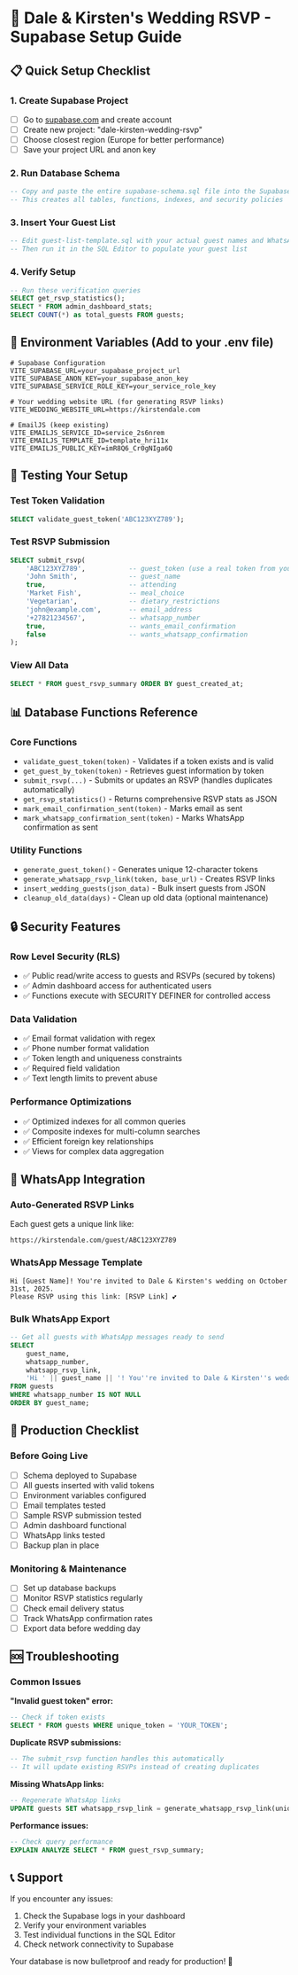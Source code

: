 # 🎉 Dale & Kirsten's Wedding RSVP - Supabase Setup Guide

## 📋 Quick Setup Checklist

### 1. Create Supabase Project
- [ ] Go to [supabase.com](https://supabase.com) and create account
- [ ] Create new project: "dale-kirsten-wedding-rsvp"
- [ ] Choose closest region (Europe for better performance)
- [ ] Save your project URL and anon key

### 2. Run Database Schema
```sql
-- Copy and paste the entire supabase-schema.sql file into the Supabase SQL Editor
-- This creates all tables, functions, indexes, and security policies
```

### 3. Insert Your Guest List
```sql
-- Edit guest-list-template.sql with your actual guest names and WhatsApp numbers
-- Then run it in the SQL Editor to populate your guest list
```

### 4. Verify Setup
```sql
-- Run these verification queries
SELECT get_rsvp_statistics();
SELECT * FROM admin_dashboard_stats;
SELECT COUNT(*) as total_guests FROM guests;
```

## 🔐 Environment Variables (Add to your .env file)

```env
# Supabase Configuration
VITE_SUPABASE_URL=your_supabase_project_url
VITE_SUPABASE_ANON_KEY=your_supabase_anon_key
VITE_SUPABASE_SERVICE_ROLE_KEY=your_service_role_key

# Your wedding website URL (for generating RSVP links)
VITE_WEDDING_WEBSITE_URL=https://kirstendale.com

# EmailJS (keep existing)
VITE_EMAILJS_SERVICE_ID=service_2s6nrem
VITE_EMAILJS_TEMPLATE_ID=template_hri11x
VITE_EMAILJS_PUBLIC_KEY=imR8Q6_Cr0gNIga6Q
```

## 🧪 Testing Your Setup

### Test Token Validation
```sql
SELECT validate_guest_token('ABC123XYZ789');
```

### Test RSVP Submission
```sql
SELECT submit_rsvp(
    'ABC123XYZ789',           -- guest_token (use a real token from your guests table)
    'John Smith',             -- guest_name
    true,                     -- attending
    'Market Fish',            -- meal_choice
    'Vegetarian',             -- dietary_restrictions
    'john@example.com',       -- email_address
    '+27821234567',           -- whatsapp_number
    true,                     -- wants_email_confirmation
    false                     -- wants_whatsapp_confirmation
);
```

### View All Data
```sql
SELECT * FROM guest_rsvp_summary ORDER BY guest_created_at;
```

## 📊 Database Functions Reference

### Core Functions
- `validate_guest_token(token)` - Validates if a token exists and is valid
- `get_guest_by_token(token)` - Retrieves guest information by token
- `submit_rsvp(...)` - Submits or updates an RSVP (handles duplicates automatically)
- `get_rsvp_statistics()` - Returns comprehensive RSVP stats as JSON
- `mark_email_confirmation_sent(token)` - Marks email as sent
- `mark_whatsapp_confirmation_sent(token)` - Marks WhatsApp confirmation as sent

### Utility Functions
- `generate_guest_token()` - Generates unique 12-character tokens
- `generate_whatsapp_rsvp_link(token, base_url)` - Creates RSVP links
- `insert_wedding_guests(json_data)` - Bulk insert guests from JSON
- `cleanup_old_data(days)` - Clean up old data (optional maintenance)

## 🔒 Security Features

### Row Level Security (RLS)
- ✅ Public read/write access to guests and RSVPs (secured by tokens)
- ✅ Admin dashboard access for authenticated users
- ✅ Functions execute with SECURITY DEFINER for controlled access

### Data Validation
- ✅ Email format validation with regex
- ✅ Phone number format validation
- ✅ Token length and uniqueness constraints
- ✅ Required field validation
- ✅ Text length limits to prevent abuse

### Performance Optimizations
- ✅ Optimized indexes for all common queries
- ✅ Composite indexes for multi-column searches
- ✅ Efficient foreign key relationships
- ✅ Views for complex data aggregation

## 📱 WhatsApp Integration

### Auto-Generated RSVP Links
Each guest gets a unique link like:
```
https://kirstendale.com/guest/ABC123XYZ789
```

### WhatsApp Message Template
```
Hi [Guest Name]! You're invited to Dale & Kirsten's wedding on October 31st, 2025. 
Please RSVP using this link: [RSVP Link] 💕
```

### Bulk WhatsApp Export
```sql
-- Get all guests with WhatsApp messages ready to send
SELECT 
    guest_name,
    whatsapp_number,
    whatsapp_rsvp_link,
    'Hi ' || guest_name || '! You''re invited to Dale & Kirsten''s wedding on October 31st, 2025. Please RSVP using this link: ' || whatsapp_rsvp_link || ' 💕' as message
FROM guests
WHERE whatsapp_number IS NOT NULL
ORDER BY guest_name;
```

## 🚀 Production Checklist

### Before Going Live
- [ ] Schema deployed to Supabase
- [ ] All guests inserted with valid tokens
- [ ] Environment variables configured
- [ ] Email templates tested
- [ ] Sample RSVP submission tested
- [ ] Admin dashboard functional
- [ ] WhatsApp links tested
- [ ] Backup plan in place

### Monitoring & Maintenance
- [ ] Set up database backups
- [ ] Monitor RSVP statistics regularly
- [ ] Check email delivery status
- [ ] Track WhatsApp confirmation rates
- [ ] Export data before wedding day

## 🆘 Troubleshooting

### Common Issues

**"Invalid guest token" error:**
```sql
-- Check if token exists
SELECT * FROM guests WHERE unique_token = 'YOUR_TOKEN';
```

**Duplicate RSVP submissions:**
```sql
-- The submit_rsvp function handles this automatically
-- It will update existing RSVPs instead of creating duplicates
```

**Missing WhatsApp links:**
```sql
-- Regenerate WhatsApp links
UPDATE guests SET whatsapp_rsvp_link = generate_whatsapp_rsvp_link(unique_token);
```

**Performance issues:**
```sql
-- Check query performance
EXPLAIN ANALYZE SELECT * FROM guest_rsvp_summary;
```

## 📞 Support

If you encounter any issues:
1. Check the Supabase logs in your dashboard
2. Verify your environment variables
3. Test individual functions in the SQL Editor
4. Check network connectivity to Supabase

Your database is now bulletproof and ready for production! 🎊